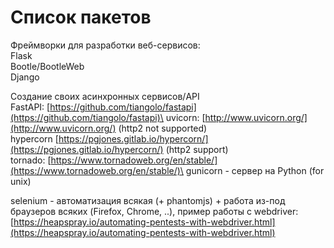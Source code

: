 # Список пакетов

Фреймворки для разработки веб-сервисов:\
Flask \
Bootle/BootleWeb \
Django&#x20;

Создание своих асинхронных сервисов/API\
FastAPI: [https://github.com/tiangolo/fastapi](https://github.com/tiangolo/fastapi)\
uvicorn: [http://www.uvicorn.org/](http://www.uvicorn.org/) (http2 not supported)\
hypercorn [https://pgjones.gitlab.io/hypercorn/](https://pgjones.gitlab.io/hypercorn/) (http2 support)\
tornado: [https://www.tornadoweb.org/en/stable/](https://www.tornadoweb.org/en/stable/)\
gunicorn - сервер на Python (for unix)

selenium - автоматизация всякая (+ phantomjs) + работа из-под браузеров всяких (Firefox, Chrome, ..), пример работы с webdriver: [https://heapspray.io/automating-pentests-with-webdriver.html](https://heapspray.io/automating-pentests-with-webdriver.html)
